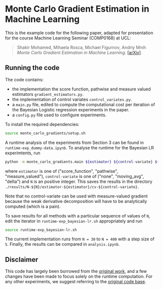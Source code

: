 # Monte Carlo Gradient Estimation in Machine Learning

This is the example code for the following paper, adapted for presentation for the course Machine Learning Seminar (COMP0168) at UCL:

> Shakir Mohamed, Mihaela Rosca, Michael Figurnov, Andriy Mnih
  *Monte Carlo Gradient Estimation in Machine Learning*.  [\[arXiv\]](https://arxiv.org/abs/1906.10652).

## Running the code

The code contains:

  * the implementation the score function, pathwise and measure valued estimators `gradient_estimators.py`.
  * the implementation of control variates `control_variates.py`.
  * a `main.py` file, edited to compute the computational cost per iteration of the Bayesian Logistic regression experiments in the paper.
  * a `config.py` file used to configure experiments.

To install the required dependencies:

```bash
source monte_carlo_gradients/setup.sh
```

A runtime analysis of the experiments from Section 3 can be found in `runtime-exp_dummy-data.ipynb`. To analyse the runtime for the Bayesian LR experimtents, run

```bash
python -m monte_carlo_gradients.main ${estimator} ${control-variate} ${N}
```
where `estimator` is one of ("score_function", "pathwise", "measure_valued"), `control-variate` is one of ("none", "moving_avg", "delta") and `N` is an positive integer. This saves the results in the directory `./results/N-${N}/estimator-${estimator}/cv-${control-variate}`.

Note that no control-variate can be used with measure-valued gradient because the weak derivative decomposition will have to be analytically computed (which is a pain). 

To save results for all methods with a particular sequence of values of `N`, edit the iterator in `runtime-exp_bayesian-lr.sh` appropriately and run

```bash
source runtime-exp_bayesian-lr.sh
```

The current implementation runs from `N = 30` to `N = 400` with a step size of `5`. Finally, the results can be compared in `analysis.ipynb`.

## Disclaimer

This code has largely been borrowed from the [original work](https://github.com/google-deepmind/mc_gradients/tree/master), and a few changes have been made to focus solely on the runtime computation. For any other experiments, we suggest referring to the [original code base](https://github.com/google-deepmind/mc_gradients/tree/master).
